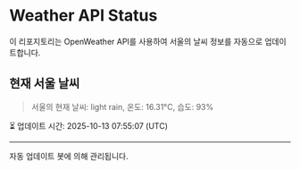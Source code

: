 
# Weather API Status

이 리포지토리는 OpenWeather API를 사용하여 서울의 날씨 정보를 자동으로 업데이트합니다.

## 현재 서울 날씨
> 서울의 현재 날씨: light rain, 온도: 16.31°C, 습도: 93%

⏳ 업데이트 시간: 2025-10-13 07:55:07 (UTC)

---
자동 업데이트 봇에 의해 관리됩니다.

